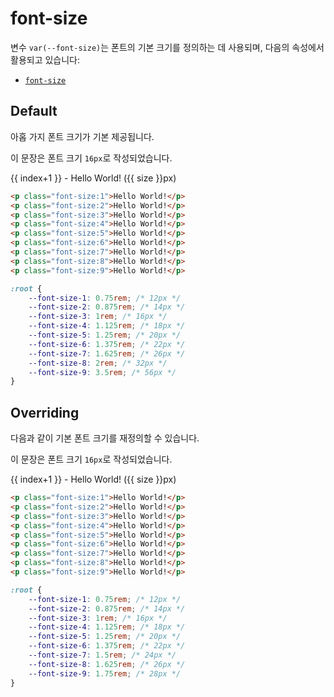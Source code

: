 <script setup>
import ExampleSection from "../components/ExampleSection.vue"
const fontSizes = [12, 14, 16, 18, 20, 22, 26, 32, 56]
const overridedSizes = [12, 14, 16, 18, 20, 22, 24, 26, 28]
</script>

# font-size

변수 `var(--font-size)`는 폰트의 기본 크기를 정의하는 데 사용되며, 다음의 속성에서 활용되고 있습니다:

-   [`font-size`](../utility/font/font-size.md)

## Default

아홉 가지 폰트 크기가 기본 제공됩니다.

<ExampleSection>
<div class="w:full">
    <p class="mt:0">이 문장은 폰트 크기 <code>16px</code>로 작성되었습니다.</p>
    <div v-for="size, index of fontSizes"
        :class="`font-size:${index+1}`">
        {{ index+1 }} - Hello World! ({{ size }}px)
    </div>
</div>
</ExampleSection>

```html
<p class="font-size:1">Hello World!</p>
<p class="font-size:2">Hello World!</p>
<p class="font-size:3">Hello World!</p>
<p class="font-size:4">Hello World!</p>
<p class="font-size:5">Hello World!</p>
<p class="font-size:6">Hello World!</p>
<p class="font-size:7">Hello World!</p>
<p class="font-size:8">Hello World!</p>
<p class="font-size:9">Hello World!</p>
```

```css
:root {
    --font-size-1: 0.75rem; /* 12px */
    --font-size-2: 0.875rem; /* 14px */
    --font-size-3: 1rem; /* 16px */
    --font-size-4: 1.125rem; /* 18px */
    --font-size-5: 1.25rem; /* 20px */
    --font-size-6: 1.375rem; /* 22px */
    --font-size-7: 1.625rem; /* 26px */
    --font-size-8: 2rem; /* 32px */
    --font-size-9: 3.5rem; /* 56px */
}
```

## Overriding

다음과 같이 기본 폰트 크기를 재정의할 수 있습니다.

<ExampleSection>
<div class="w:full">
    <p class="mt:0">이 문장은 폰트 크기 <code>16px</code>로 작성되었습니다.</p>
    <div v-for="size, index of overridedSizes"
        :style="`font-size:${size}px`">
        {{ index+1 }} - Hello World! ({{ size }}px)
    </div>
</div>
</ExampleSection>

```html
<p class="font-size:1">Hello World!</p>
<p class="font-size:2">Hello World!</p>
<p class="font-size:3">Hello World!</p>
<p class="font-size:4">Hello World!</p>
<p class="font-size:5">Hello World!</p>
<p class="font-size:6">Hello World!</p>
<p class="font-size:7">Hello World!</p>
<p class="font-size:8">Hello World!</p>
<p class="font-size:9">Hello World!</p>
```

```css
:root {
    --font-size-1: 0.75rem; /* 12px */
    --font-size-2: 0.875rem; /* 14px */
    --font-size-3: 1rem; /* 16px */
    --font-size-4: 1.125rem; /* 18px */
    --font-size-5: 1.25rem; /* 20px */
    --font-size-6: 1.375rem; /* 22px */
    --font-size-7: 1.5rem; /* 24px */
    --font-size-8: 1.625rem; /* 26px */
    --font-size-9: 1.75rem; /* 28px */
}
```

